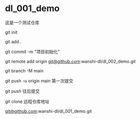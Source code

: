 # dl_001_demo
这是一个测试仓库

git init

git add .

git commit -m "项目初始化"

git remote add origin git@github.com:wanshi-dl/dl_002_demo.git

git branch -M main

git push -u origin main
第一次提交

git push
往后提交

git clone 远程仓库地址

git@github.com:wanshi-dl/dl_001_demo.git
